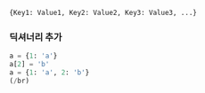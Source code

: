 
```python
{Key1: Value1, Key2: Value2, Key3: Value3, ...}
```


### 딕셔너리 추가
```python
a = {1: 'a'} 
a[2] = 'b' 
a = {1: 'a', 2: 'b'}
(/br)


```

